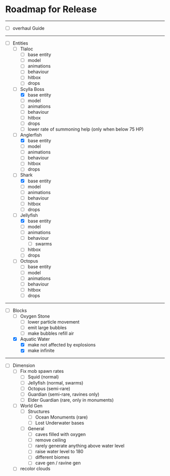 # Roadmap for Release

---

- [ ] overhaul Guide

---
- [ ] Entities
    - [ ] Tlaloc
        - [ ] base entity
        - [ ] model
        - [ ] animations
        - [ ] behaviour
        - [ ] hitbox
        - [ ] drops
    - [ ] Scylla Boss
        - [x] base entity
        - [ ] model
        - [ ] animations
        - [ ] behaviour
        - [ ] hitbox
        - [ ] drops
        - [ ] lower rate of summoning help (only when below 75 HP)
    - [ ] Anglerfish
        - [x] base entity
        - [ ] model
        - [ ] animations
        - [ ] behaviour
        - [ ] hitbox
        - [ ] drops
    - [ ] Shark
        - [x] base entity
        - [ ] model
        - [ ] animations
        - [ ] behaviour
        - [ ] hitbox
        - [ ] drops
    - [ ] Jellyfish
        - [x] base entity
        - [ ] model
        - [ ] animations
        - [ ] behaviour
            - [ ] swarms
        - [ ] hitbox
        - [ ] drops
    - [ ] Octopus
        - [ ] base entity
        - [ ] model
        - [ ] animations
        - [ ] behaviour
        - [ ] hitbox
        - [ ] drops

---
- [ ] Blocks
    - [ ] Oxygen Stone
        - [ ] lower particle movement
        - [ ] emit large bubbles
        - [ ] make bubbles refill air
    - [x] Aquatic Water
        - [x] make not affected by explosions
        - [x] make infinite

---
- [ ] Dimension
    - [ ] Fix mob spawn rates
        - [ ] Squid (normal)
        - [ ] Jellyfish (normal, swarms)
        - [ ] Octopus (semi-rare)
        - [ ] Guardian (semi-rare, ravines only)
        - [ ] Elder Guardian (rare, only in monuments)
    - [ ] World Gen
        - [ ] Structures
            - [ ] Ocean Monuments (rare)
            - [ ] Lost Underwater bases
        - [ ] General
            - [ ] caves filled with oxygen
            - [ ] remove ceiling
            - [ ] rarely generate anything above water level
            - [ ] raise water level to 180
            - [ ] different biomes
            - [ ] cave gen / ravine gen
    - [ ] recolor clouds
